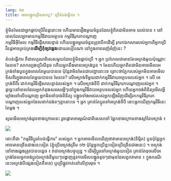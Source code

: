 ```yaml
---
lang: km
title: មាន​បង្អួច​ច្រើន​ពេក​ឬ​? ​ប្រើតំបន់​ធ្វើ​ការ​ ។
---
```


ខ្ញុំ​មិន​មែន​ជា​អ្នក​​​ធ្លាប់​​ប្រើ​វីនដូនោះ​ទេ ហើយ​មាន​រឿង​មួយ​ចំនួន​ដែល​ខ្ញុំ​ពិត​ជា​មិន​អាច​ 
យល់​បាន​ ៖ នៅ​ពេល​ដែល​អ្នក​មានកម្មវិធី​វាយ​អត្ថបទ​ កម្មវិធី​រុករក​បណ្តាញ  
កម្មវិធី​អ៊ីមែល កម្មវិធី​ផ្ញើសារ​បន្ទាន់​ ហើយ​បង្អួច​​​​មួយ​ចំនួនត្រូវ​​បើក​ដើម្បី​ 
រុក​រក​ឯកសារ​របស់​អ្នក​ តើ​អ្នក​ប្រើ​វីន​ដូ​អាច​គ្រប់​គ្រង​<b>​ដើម្បី​កុំ​ឲ្យ​វង្វេង</b>ដោយ​របៀប​ណា 
នៅ​ក្នុងភាព​រញ៉េរញ៉ៃ​នេះ​ ?

តំបន់​ធ្វើ​​ការ​ គឺ​ជា​លក្ខណ​ពិសេស​មួយ​ដែល​ខ្ញុំ​មិន​ធ្លាប់​​ប្រើ​ ។ អ្នក​ 
ប្រហែល​ជា​មាន​តែ​អេក្រង់​មួយ​ប៉ុណ្ណោះ មែន​ទេ? សាក​ល្បង​ប្រើ​លីនុច​ ហើយ​អ្នក​នឹង​មាន​អេក្រង់​បួន​ ។ 
មែន​ហើយ​ អ្នក​ពិត​ជា​មិន​អាច​មើល​អេក្រង់​​ទាំង​បួន​​ក្នុង​ពេល​តែ​មួយបា​ន​ទេ​ ប៉ុន្តែ​​វា​មិនមែន​ជា​បញ្ហា​នោះ​ទេ 
ព្រោះ​ថា​​ភ្នែក​របស់​អ្នក​មិន​អាច​មើល​ទិស​ពីរ​ក្នុង​ពេល​តែ​មួយ​បាន​ទេ​ 
មែន​ទេ​? លើ​អេក្រង់​ទី​មួយ​ ដាក់​កម្មវិធី​វាយ​អត្ថបទ​របស់​អ្នក​ ។ លើ​ 
អេក្រង់​ទីពីរ​ ដាក់​កម្មវិធី​ផ្ញើ​សារ​បន្ទាន់​របស់​អ្នក ។ លើ​អេក្រង់​ទី​បី​ ដាក់​កម្មវិធី​រុក​រក​បណ្តាញ​របស់​អ្នក​ ។ 
ដូច្នេះ​នៅ​ពេល​ដែល​អ្នក​កំពុង​សរសេរ​អ្វី​ៗ​នៅ​ក្នុង​កម្មវិធី​វាយ​អត្ថបទ​របស់​អ្នក​ ហើយ​អ្នក​ចង់​ 
ពិនិត្យ​មើល​អ្វី​ម្យ៉ាង​នៅ​លើ​បណ្តាញ​ អ្នក​មិន​ចាំ​បាច់ពិនិត្យ​​​ 
បង្អួច​​ទាំង​អស់​របស់​អ្នក​ឡើង​វិញ​ ដើម្បី​រក​កម្មវិធី​រុក​រក​បណ្ដាញ​របស់​អ្នក​ដែល​​​ដាក់​ជង់​ត​ៗ​គ្នា​នោះ​​ទេ​ ។ អ្នក​ 
គ្រាន់​តែ​ប្តូរ​ទៅ​អេក្រង់​ទី​បី នោះ​អ្នក​ឃើញ​កម្មវិធី​នេះ​តែ​ម្តង​ ។

​សូម​មើល​អេក្រង់ដូច​ខាង​ក្រោម​នេះ រួច​ផ្តោត​អារម្មណ៍ជា​ពិសេស​​ទៅ 
ផ្នែក​ខាង​ក្រោម​ ​ខាង​ស្តាំ​នៃ​អេក្រង់​ ៖

<img src="Images/workspaces.png" border="0"/>

នោះ​គឺ​ជា​ "កម្មវិធី​ប្តូរ​តំបន់​ធ្វើ​ការ" របស់​អ្នក​ ។ អ្នក​អាច​មើល​ឃើញ​ថា​វា​មាន​អេក្រង់​(និម្មិត​) 
បួន​ ប៉ុន្តែ​អ្នក​អាច​មាន​ច្រើន​ជាង​នេះ​ទៀត  (ខ្ញុំ​ប្រើ​អេក្រង់​ត្រឹម​ ១២ ប៉ុន្តែ​អ្នក​ 
ប្រើ​ខ្លះ​ទៀត​ប្រើ​ច្រើន​ជាង​នេះ​) ។ អេក្រង់​នៅ​ខាង​ឆ្វេង​ត្រូវ​បាន​បន្លេច​ ៖ វា​ជា​ 
អេក្រង់​​បច្ចុប្បន្ន ។ ដើម្បី​ប្តូរ​ទៅ​អេក្រង់​មួយ​ទៀត​ គ្រាន់​តែ​ចុច​លើ​អេក្រង់​ដែល​អ្នក​ចង់ប្តូរ​ 
(អេក្រង់​នីមួយ​ៗ​​​បង្ហាញ​នូវ​ការ​មើល​​បង្អួច​តូចៗ​ជា​មុន​​​ដែល​​ពួក​វា​​មា​ន ៖ 
ក្នុង​ករណី​នេះ​ អេក្រង់​បី​ផ្សេង​ទៀត​គឺ​ទទេ) ឬ​ប្រើ​ផ្លូវ​កាត់​នៅ​លើ​ក្តារ​ចុច​ ។

<img src="Images/workspaces_full.png" border="0"/>




